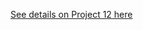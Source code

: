 [See details on Project 12 here](https://github.com/obusorezekiel/ansible-config-proj-12/blob/main/README.md)
